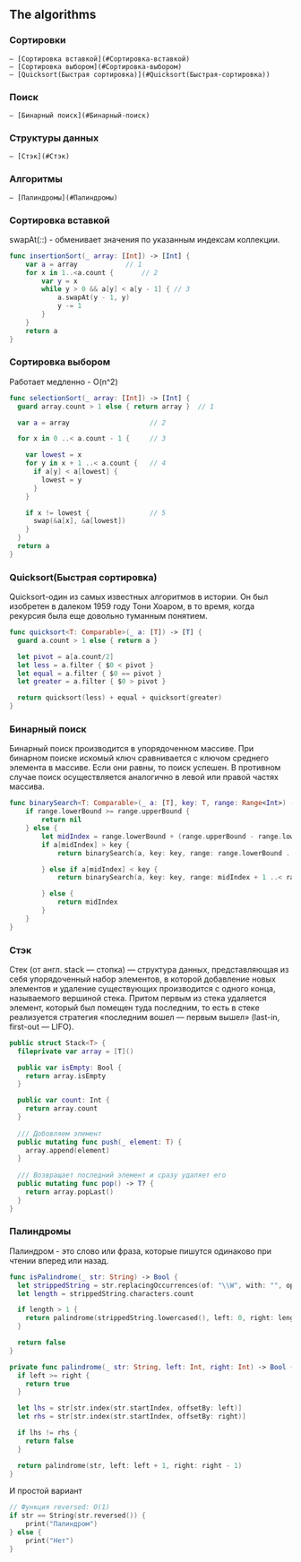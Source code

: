 ## The algorithms

### Сортировки
    – [Сортировка вставкой](#Сортировка-вставкой)
    – [Сортировка выбором](#Сортировка-выбором)
    – [Quicksort(Быстрая сортировка)](#Quicksort(Быстрая-сортировка))
### Поиск
    – [Бинарный поиск](#Бинарный-поиск)
### Структуры данных
    – [Стэк](#Стэк)
### Алгоритмы
    – [Палиндромы](#Палиндромы)

### Сортировка вставкой
swapAt(_:_:) - обменивает значения по указанным индексам коллекции.
```swift
func insertionSort(_ array: [Int]) -> [Int] {
    var a = array			 // 1
    for x in 1..<a.count {		 // 2
        var y = x
        while y > 0 && a[y] < a[y - 1] { // 3
            a.swapAt(y - 1, y)
            y -= 1
        }
    }
    return a
}
```

### Сортировка выбором
Работает медленно - O(n^2)
```swift
func selectionSort(_ array: [Int]) -> [Int] {
  guard array.count > 1 else { return array }  // 1

  var a = array                    // 2

  for x in 0 ..< a.count - 1 {     // 3

    var lowest = x
    for y in x + 1 ..< a.count {   // 4
      if a[y] < a[lowest] {
        lowest = y
      }
    }

    if x != lowest {               // 5
      swap(&a[x], &a[lowest])
    }
  }
  return a
}
```

### Quicksort(Быстрая сортировка)
Quicksort-один из самых известных алгоритмов в истории. Он был изобретен в далеком 1959 году Тони Хоаром, в то время, когда рекурсия была еще довольно туманным понятием.
```swift
func quicksort<T: Comparable>(_ a: [T]) -> [T] {
  guard a.count > 1 else { return a }

  let pivot = a[a.count/2]
  let less = a.filter { $0 < pivot }
  let equal = a.filter { $0 == pivot }
  let greater = a.filter { $0 > pivot }

  return quicksort(less) + equal + quicksort(greater)
}
```

### Бинарный поиск
Бинарный поиск производится в упорядоченном массиве. При бинарном поиске искомый ключ сравнивается с ключом среднего элемента в массиве. Если они равны, то поиск успешен. В противном случае поиск осуществляется аналогично в левой или правой частях массива.
```swift
func binarySearch<T: Comparable>(_ a: [T], key: T, range: Range<Int>) -> Int? {
    if range.lowerBound >= range.upperBound {
        return nil
    } else {
        let midIndex = range.lowerBound + (range.upperBound - range.lowerBound) / 2
        if a[midIndex] > key {
            return binarySearch(a, key: key, range: range.lowerBound ..< midIndex)

        } else if a[midIndex] < key {
            return binarySearch(a, key: key, range: midIndex + 1 ..< range.upperBound)

        } else {
            return midIndex
        }
    }
}
```

### Стэк
Стек (от англ. stack — стопка) — структура данных, представляющая из себя упорядоченный набор элементов, в которой добавление новых элементов и удаление существующих производится с одного конца, называемого вершиной стека. Притом первым из стека удаляется элемент, который был помещен туда последним, то есть в стеке реализуется стратегия «последним вошел — первым вышел» (last-in, first-out — LIFO). 

```swift
public struct Stack<T> {
  fileprivate var array = [T]()

  public var isEmpty: Bool {
    return array.isEmpty
  }

  public var count: Int {
    return array.count
  }
  
  /// Добовляем элемент
  public mutating func push(_ element: T) {
    array.append(element)
  }
  
  /// Возвращает последний элемент и сразу удаляет его
  public mutating func pop() -> T? {
    return array.popLast()
  }
}
```

### Палиндромы
Палиндром - это слово или фраза, которые пишутся одинаково при чтении вперед или назад. 

```swift
func isPalindrome(_ str: String) -> Bool {
  let strippedString = str.replacingOccurrences(of: "\\W", with: "", options: .regularExpression, range: nil)
  let length = strippedString.characters.count

  if length > 1 {
    return palindrome(strippedString.lowercased(), left: 0, right: length - 1)
  }

  return false
}

private func palindrome(_ str: String, left: Int, right: Int) -> Bool {
  if left >= right {
    return true
  }

  let lhs = str[str.index(str.startIndex, offsetBy: left)]
  let rhs = str[str.index(str.startIndex, offsetBy: right)]

  if lhs != rhs {
    return false
  }

  return palindrome(str, left: left + 1, right: right - 1)
}
```

И простой вариант 
```swift
// Функция reversed: O(1)
if str == String(str.reversed()) {
    print("Палиндром")
} else {
    print("Нет")
}
```

